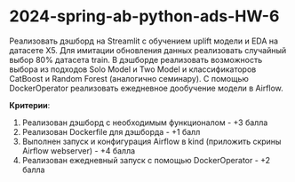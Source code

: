 # 2024-spring-ab-python-ads-HW-6

Реализовать дэшборд на Streamlit с обучением uplift модели и EDA на датасете X5. Для имитации обновления данных реализовать случайный выбор 80% датасета train. В дэшборде реализовать возможность выбора из подходов Solo Model и Two Model и классификаторов CatBoost и Random Forest (аналогично семинару). С помощью DockerOperator реализовать ежедневное дообучение модели в Airflow.

**Критерии**:
1. Реализован дэшборд с необходимым функционалом - +3 балла
1. Реализован Dockerfile для дэшборда - +1 балл
2. Выполнен запуск и конфигурация Airflow в kind (приложить скрины Airflow webserver) - +4 балла
3. Реализован ежедневный запуск с помощью DockerOperator - +2 балла

